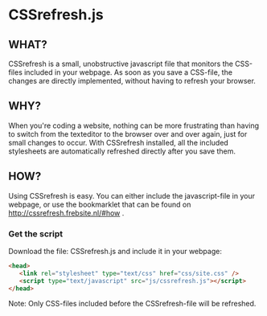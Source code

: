 # CSSrefresh.js

## WHAT?
CSSrefresh is a small, unobstructive javascript file that monitors the CSS-files included in your webpage. As soon as you save a CSS-file, the changes are directly implemented, without having to refresh your browser.

## WHY?
When you're coding a website, nothing can be more frustrating than having to switch from the texteditor to the browser over and over again, just for small changes to occur. With CSSrefresh installed, all the included stylesheets are automatically refreshed directly after you save them.

## HOW?
Using CSSrefresh is easy. You can either include the javascript-file in your webpage, or use the bookmarklet that can be found on http://cssrefresh.frebsite.nl/#how .

### Get the script
Download the file: CSSrefresh.js
and include it in your webpage:

```html
<head>
   <link rel="stylesheet" type="text/css" href="css/site.css" />
   <script type="text/javascript" src="js/cssrefresh.js"></script>
</head>
```

Note: Only CSS-files included before the CSSrefresh-file will be refreshed.
